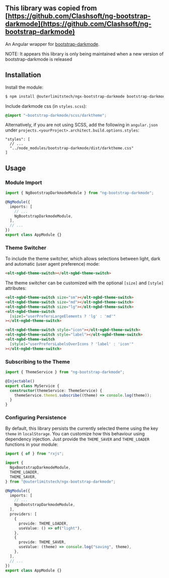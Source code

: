 ## This library was copied from [https://github.com/Clashsoft/ng-bootstrap-darkmode](https://github.com/Clashsoft/ng-bootstrap-darkmode)

An Angular wrapper for [bootstrap-darkmode](https://github.com/Clashsoft/bootstrap-darkmode).

NOTE: It appears this library is only being maintained when a new version of bootstrap-darkmode is released

## Installation

Install the module:

```sh
$ npm install @outerlimitstech/ngx-bootstrap-darkmode bootstrap-darkmode
```

Include darkmode css (in `styles.scss`):

```scss
@import "~bootstrap-darkmode/scss/darktheme";
```

Alternatively, if you are not using SCSS, add the following in `angular.json` under `projects.<yourProject>.architect.build.options.styles`:

```json5
"styles": [
  // ...
  "../node_modules/bootstrap-darkmode/dist/darktheme.css"
]
```

## Usage

### Module Import

```typescript
import { NgBootstrapDarkmodeModule } from "ng-bootstrap-darkmode";

@NgModule({
  imports: [
    // ...
    NgBootstrapDarkmodeModule,
  ],
  // ...
})
export class AppModule {}
```

### Theme Switcher

To include the theme switcher, which allows selections between light, dark and automatic (user agent preference) mode:

```html
<olt-ngbd-theme-switch></olt-ngbd-theme-switch>
```

The theme switcher can be customized with the optional `[size]` and `[style]` attributes:

```html
<olt-ngbd-theme-switch size="sm"></olt-ngbd-theme-switch>
<olt-ngbd-theme-switch size="md"></olt-ngbd-theme-switch>
<olt-ngbd-theme-switch size="lg"></olt-ngbd-theme-switch>
<olt-ngbd-theme-switch
  [size]="userPrefersLargeElements ? 'lg' : 'md'"
></olt-ngbd-theme-switch>

<olt-ngbd-theme-switch style="icon"></olt-ngbd-theme-switch>
<olt-ngbd-theme-switch style="label"></olt-ngbd-theme-switch>
<olt-ngbd-theme-switch
  [style]="userPrefersLabelsOverIcons ? 'label' : 'icon'"
></olt-ngbd-theme-switch>
```

### Subscribing to the Theme

```typescript
import { ThemeService } from "ng-bootstrap-darkmode";

@Injectable()
export class MyService {
  constructor(themeService: ThemeService) {
    themeService.theme$.subscribe((theme) => console.log(theme));
  }
}
```

### Configuring Persistence

By default, this library persists the currently selected theme using the key `theme` in `localStorage`.
You can customize how this behaviour using dependency injection.
Just provide the `THEME_SAVER` and `THEME_LOADER` functions in your module:

```typescript
import { of } from "rxjs";

import {
  NgxBootstrapDarkmodeModule,
  THEME_LOADER,
  THEME_SAVER,
} from "@outerlimitstech/ngx-bootstrap-darkmode";

@NgModule({
  imports: [
    // ...
    NgxBootstrapDarkmodeModule,
  ],
  providers: [
    {
      provide: THEME_LOADER,
      useValue: () => of("light"),
    },
    {
      provide: THEME_SAVER,
      useValue: (theme) => console.log("saving", theme),
    },
  ],
  // ...
})
export class AppModule {}
```
